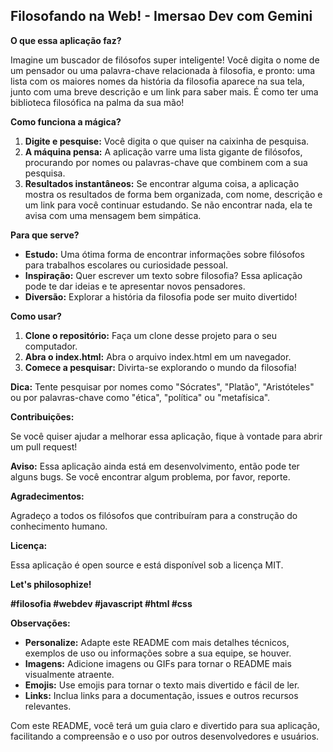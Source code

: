 ## **Filosofando na Web! - Imersao Dev com Gemini** 

**O que essa aplicação faz?**

Imagine um buscador de filósofos super inteligente! Você digita o nome de um pensador ou uma palavra-chave relacionada à filosofia, e pronto: uma lista com os maiores nomes da história da filosofia aparece na sua tela, junto com uma breve descrição e um link para saber mais. É como ter uma biblioteca filosófica na palma da sua mão!

**Como funciona a mágica?**

1. **Digite e pesquise:** Você digita o que quiser na caixinha de pesquisa.
2. **A máquina pensa:** A aplicação varre uma lista gigante de filósofos, procurando por nomes ou palavras-chave que combinem com a sua pesquisa.
3. **Resultados instantâneos:** Se encontrar alguma coisa, a aplicação mostra os resultados de forma bem organizada, com nome, descrição e um link para você continuar estudando. Se não encontrar nada, ela te avisa com uma mensagem bem simpática.

**Para que serve?**

* **Estudo:** Uma ótima forma de encontrar informações sobre filósofos para trabalhos escolares ou curiosidade pessoal.
* **Inspiração:** Quer escrever um texto sobre filosofia? Essa aplicação pode te dar ideias e te apresentar novos pensadores.
* **Diversão:** Explorar a história da filosofia pode ser muito divertido!

**Como usar?**

1. **Clone o repositório:** Faça um clone desse projeto para o seu computador.
2. **Abra o index.html:** Abra o arquivo index.html em um navegador.
3. **Comece a pesquisar:** Divirta-se explorando o mundo da filosofia!

**Dica:** Tente pesquisar por nomes como "Sócrates", "Platão", "Aristóteles" ou por palavras-chave como "ética", "política" ou "metafísica".

**Contribuições:**

Se você quiser ajudar a melhorar essa aplicação, fique à vontade para abrir um pull request! 

**Aviso:** Essa aplicação ainda está em desenvolvimento, então pode ter alguns bugs. Se você encontrar algum problema, por favor, reporte.

**Agradecimentos:**

Agradeço a todos os filósofos que contribuíram para a construção do conhecimento humano. 

**Licença:**

Essa aplicação é open source e está disponível sob a licença MIT.

**Let's philosophize!** 

**#filosofia #webdev #javascript #html #css**

**Observações:**

* **Personalize:** Adapte este README com mais detalhes técnicos, exemplos de uso ou informações sobre a sua equipe, se houver.
* **Imagens:** Adicione imagens ou GIFs para tornar o README mais visualmente atraente.
* **Emojis:** Use emojis para tornar o texto mais divertido e fácil de ler.
* **Links:** Inclua links para a documentação, issues e outros recursos relevantes.

Com este README, você terá um guia claro e divertido para sua aplicação, facilitando a compreensão e o uso por outros desenvolvedores e usuários.
